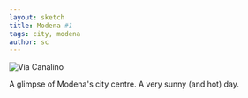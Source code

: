 ```yaml
---
layout: sketch
title: Modena #1
tags: city, modena
author: sc
---
```


![Via Canalino](/img/sketches/via_canalino.jpg)

A glimpse of Modena's city centre. A very sunny (and hot) day.